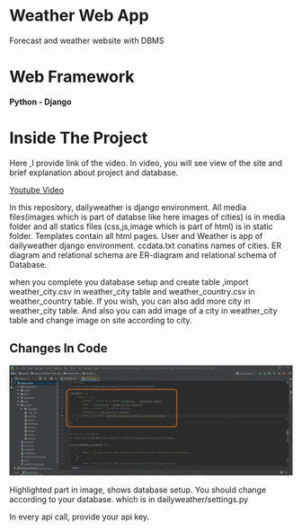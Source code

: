 # Weather Web App
Forecast and weather website with DBMS

# Web Framework
**Python - Django**

# Inside The Project
Here ,I provide link of the video. In video, you will see view of the site and
brief explanation  about project and database. 

[Youtube Video]()

In this repository, dailyweather is django environment. All media files(images 
which is part of databse like here images of cities) is in media folder and 
all statics files (css,js,image which is part of html) is in static folder.
Templates contain all html pages. User and Weather is app of dailyweather django 
environment. ccdata.txt conatins names of cities. ER diagram and relational schema
are ER-diagram and relational schema of Database.

when you complete you database setup and create table ,import weather_city.csv
in weather_city table and weather_country.csv in weather_country table. 
If you wish, you can also add more city in weather_city table. And also you can 
add image of a city in weather_city table and change image on site according to
city. 

## Changes In Code

![](image/Screenshot.png)

Highlighted part in image, shows database setup. You should change according to your 
database. which is in dailyweather/settings.py

In every api call, provide your api key. 



